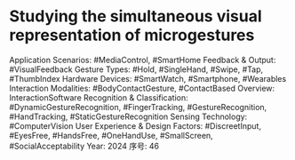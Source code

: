# Studying the simultaneous visual representation of microgestures

Application Scenarios: #MediaControl, #SmartHome
Feedback & Output: #VisualFeedback
Gesture Types: #Hold, #SingleHand, #Swipe, #Tap, #ThumbIndex
Hardware Devices: #SmartWatch, #Smartphone, #Wearables
Interaction Modalities: #BodyContactGesture, #ContactBased
Overview: InteractionSoftware
Recognition & Classification: #DynamicGestureRecognition, #FingerTracking, #GestureRecognition, #HandTracking, #StaticGestureRecognition
Sensing Technology: #ComputerVision
User Experience & Design Factors: #DiscreetInput, #EyesFree, #HandsFree, #OneHandUse, #SmallScreen, #SocialAcceptability
Year: 2024
序号: 46